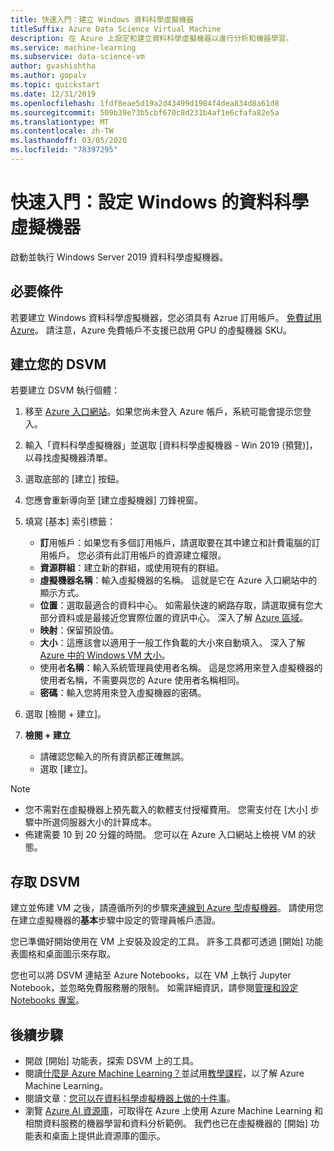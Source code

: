 ```yaml
---
title: 快速入門：建立 Windows 資料科學虛擬機器
titleSuffix: Azure Data Science Virtual Machine
description: 在 Azure 上設定和建立資料科學虛擬機器以進行分析和機器學習。
ms.service: machine-learning
ms.subservice: data-science-vm
author: gvashishtha
ms.author: gopalv
ms.topic: quickstart
ms.date: 12/31/2019
ms.openlocfilehash: 1fdf8eae5d19a2d43499d1984f4dea834d8a61d8
ms.sourcegitcommit: 509b39e73b5cbf670c8d231b4af1e6cfafa82e5a
ms.translationtype: MT
ms.contentlocale: zh-TW
ms.lasthandoff: 03/05/2020
ms.locfileid: "78397295"
---
```

# <a name="quickstart-set-up-the-data-science-virtual-machine-for-windows"></a>快速入門：設定 Windows 的資料科學虛擬機器

啟動並執行 Windows Server 2019 資料科學虛擬機器。

## <a name="prerequisite"></a>必要條件

若要建立 Windows 資料科學虛擬機器，您必須具有 Azrue 訂用帳戶。 [免費試用 Azure](https://azure.com/free)。
請注意，Azure 免費帳戶不支援已啟用 GPU 的虛擬機器 SKU。

## <a name="create-your-dsvm"></a>建立您的 DSVM

若要建立 DSVM 執行個體：

1. 移至 [Azure 入口網站](https://portal.azure.com)。如果您尚未登入 Azure 帳戶，系統可能會提示您登入。
1. 輸入「資料科學虛擬機器」並選取 [資料科學虛擬機器 - Win 2019 (預覽)]，以尋找虛擬機器清單。

1. 選取底部的 [建立] 按鈕。

1. 您應會重新導向至 [建立虛擬機器] 刀鋒視窗。

1. 填寫 [基本] 索引標籤：
      * **訂**用帳戶：如果您有多個訂用帳戶，請選取要在其中建立和計費電腦的訂用帳戶。 您必須有此訂用帳戶的資源建立權限。
      * **資源群組**：建立新的群組，或使用現有的群組。
      * **虛擬機器名稱**：輸入虛擬機器的名稱。 這就是它在 Azure 入口網站中的顯示方式。
      * **位置**：選取最適合的資料中心。 如需最快速的網路存取，請選取擁有您大部分資料或是最接近您實際位置的資訊中心。 深入了解 [Azure 區域](https://azure.microsoft.com/global-infrastructure/regions/)。
      * **映射**：保留預設值。
      * **大小**：這應該會以適用于一般工作負載的大小來自動填入。 深入了解 [Azure 中的 Windows VM 大小](../../virtual-machines/windows/sizes.md)。
      * 使用者**名稱**：輸入系統管理員使用者名稱。 這是您將用來登入虛擬機器的使用者名稱，不需要與您的 Azure 使用者名稱相同。
      * **密碼**：輸入您將用來登入虛擬機器的密碼。    
1. 選取 [檢閱 + 建立]。
1. **檢閱 + 建立**
   * 請確認您輸入的所有資訊都正確無誤。 
   * 選取 [建立]。


> [!NOTE]
> * 您不需對在虛擬機器上預先載入的軟體支付授權費用。 您需支付在 [大小] 步驟中所選伺服器大小的計算成本。
> * 佈建需要 10 到 20 分鐘的時間。 您可以在 Azure 入口網站上檢視 VM 的狀態。

## <a name="access-the-dsvm"></a>存取 DSVM

建立並佈建 VM 之後，請遵循所列的步驟來[連線到 Azure 型虛擬機器](../../marketplace/cloud-partner-portal/virtual-machine/cpp-connect-vm.md)。 請使用您在建立虛擬機器的**基本**步驟中設定的管理員帳戶憑證。 

您已準備好開始使用在 VM 上安裝及設定的工具。 許多工具都可透過 [開始] 功能表圖格和桌面圖示來存取。

您也可以將 DSVM 連結至 Azure Notebooks，以在 VM 上執行 Jupyter Notebook，並忽略免費服務層的限制。 如需詳細資訊，請參閱[管理和設定 Notebooks 專案](../../notebooks/configure-manage-azure-notebooks-projects.md#manage-and-configure-projects)。

<a name="tools"></a>


## <a name="next-steps"></a>後續步驟

* 開啟 [開始] 功能表，探索 DSVM 上的工具。
* 閱讀[什麼是 Azure Machine Learning？](../overview-what-is-azure-ml.md)並試用[教學課程](../index.yml)，以了解 Azure Machine Learning。
* 閱讀文章：[您可以在資料科學虛擬機器上做的十件事](https://aka.ms/dsvmtenthings)。
* 瀏覽 [Azure AI 資源庫](https://gallery.cortanaintelligence.com)，可取得在 Azure 上使用 Azure Machine Learning 和相關資料服務的機器學習和資料分析範例。 我們也已在虛擬機器的 [開始] 功能表和桌面上提供此資源庫的圖示。

